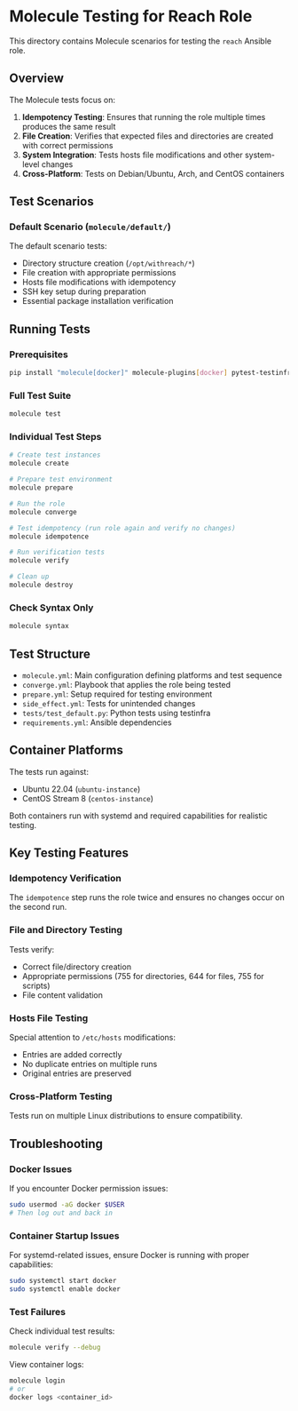 # Molecule Testing for Reach Role

This directory contains Molecule scenarios for testing the `reach` Ansible role.

## Overview

The Molecule tests focus on:

1. **Idempotency Testing**: Ensures that running the role multiple times produces the same result
2. **File Creation**: Verifies that expected files and directories are created with correct permissions
3. **System Integration**: Tests hosts file modifications and other system-level changes
4. **Cross-Platform**: Tests on Debian/Ubuntu, Arch, and CentOS containers

## Test Scenarios

### Default Scenario (`molecule/default/`)

The default scenario tests:
- Directory structure creation (`/opt/withreach/*`)
- File creation with appropriate permissions
- Hosts file modifications with idempotency
- SSH key setup during preparation
- Essential package installation verification

## Running Tests

### Prerequisites

```bash
pip install "molecule[docker]" molecule-plugins[docker] pytest-testinfra
```

### Full Test Suite

```bash
molecule test
```

### Individual Test Steps

```bash
# Create test instances
molecule create

# Prepare test environment
molecule prepare

# Run the role
molecule converge

# Test idempotency (run role again and verify no changes)
molecule idempotence

# Run verification tests
molecule verify

# Clean up
molecule destroy
```

### Check Syntax Only

```bash
molecule syntax
```

## Test Structure

- `molecule.yml`: Main configuration defining platforms and test sequence
- `converge.yml`: Playbook that applies the role being tested
- `prepare.yml`: Setup required for testing environment
- `side_effect.yml`: Tests for unintended changes
- `tests/test_default.py`: Python tests using testinfra
- `requirements.yml`: Ansible dependencies

## Container Platforms

The tests run against:
- Ubuntu 22.04 (`ubuntu-instance`)
- CentOS Stream 8 (`centos-instance`)

Both containers run with systemd and required capabilities for realistic testing.

## Key Testing Features

### Idempotency Verification
The `idempotence` step runs the role twice and ensures no changes occur on the second run.

### File and Directory Testing
Tests verify:
- Correct file/directory creation
- Appropriate permissions (755 for directories, 644 for files, 755 for scripts)
- File content validation

### Hosts File Testing
Special attention to `/etc/hosts` modifications:
- Entries are added correctly
- No duplicate entries on multiple runs
- Original entries are preserved

### Cross-Platform Testing
Tests run on multiple Linux distributions to ensure compatibility.

## Troubleshooting

### Docker Issues
If you encounter Docker permission issues:
```bash
sudo usermod -aG docker $USER
# Then log out and back in
```

### Container Startup Issues
For systemd-related issues, ensure Docker is running with proper capabilities:
```bash
sudo systemctl start docker
sudo systemctl enable docker
```

### Test Failures
Check individual test results:
```bash
molecule verify --debug
```

View container logs:
```bash
molecule login
# or
docker logs <container_id>
```
